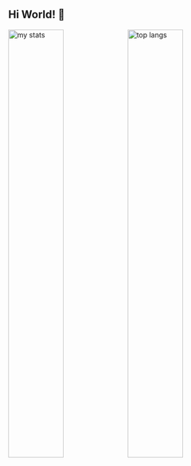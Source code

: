 ## Hi World! 👋

<img alt="my stats" align="left" width="47%" src="https://github-readme-stats.vercel.app/api?username=tudeardana"/>
<img alt="top langs" align="left" width="47%" src="https://github-readme-stats.vercel.app/api/top-langs/?username=tudeardana&layout=compact"/>
